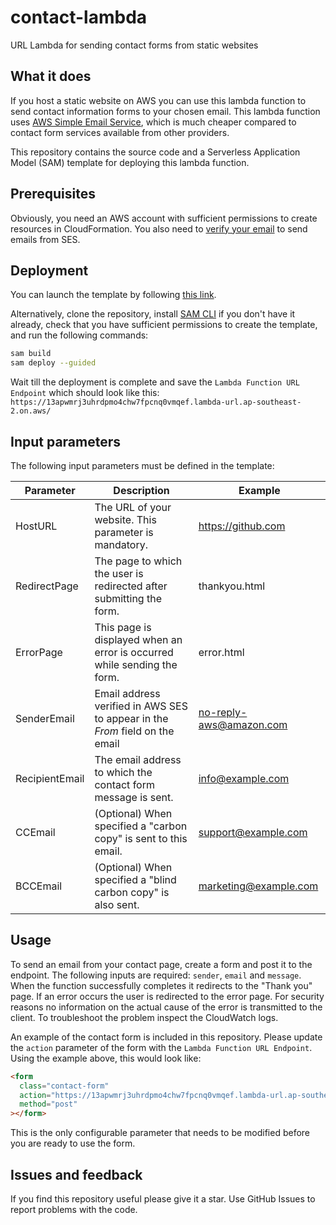 # contact-lambda

URL Lambda for sending contact forms from static websites

## What it does

If you host a static website on AWS you can use this lambda function to send contact information forms to your chosen email. This lambda function uses [AWS Simple Email Service](https://ap-southeast-2.console.aws.amazon.com/ses/home?region=ap-southeast-2#/homepage), which is much cheaper compared to contact form services available from other providers.

This repository contains the source code and a Serverless Application Model (SAM) template for deploying this lambda function.

## Prerequisites

Obviously, you need an AWS account with sufficient permissions to create resources in CloudFormation. You also need to [verify your email](https://docs.aws.amazon.com/ses/latest/dg/verify-addresses-and-domains.html) to send emails from SES.

## Deployment

You can launch the template by following [this link](https://console.aws.amazon.com/cloudformation/home?region=us-east-1#/stacks/new?stackName=contact-lambda&templateURL=https://templates-kosobrodov-net.s3.amazonaws.com/contact-url-lambda.yaml).

Alternatively, clone the repository, install [SAM CLI](https://docs.aws.amazon.com/serverless-application-model/latest/developerguide/install-sam-cli.html) if you don't have it already, check that you have sufficient permissions to create the template, and run the following commands:

```bash
sam build
sam deploy --guided
```

Wait till the deployment is complete and save the `Lambda Function URL Endpoint` which should look like this:
`https://13apwmrj3uhrdpmo4chw7fpcnq0vmqef.lambda-url.ap-southeast-2.on.aws/`

## Input parameters

The following input parameters must be defined in the template:

| Parameter      | Description                                                                  | Example                 |
| -------------- | ---------------------------------------------------------------------------- | ----------------------- |
| HostURL        | The URL of your website. This parameter is mandatory.                        | https://github.com      |
| RedirectPage   | The page to which the user is redirected after submitting the form.          | thankyou.html           |
| ErrorPage      | This page is displayed when an error is occurred while sending the form.     | error.html              |
| SenderEmail    | Email address verified in AWS SES to appear in the _From_ field on the email | no-reply-aws@amazon.com |
| RecipientEmail | The email address to which the contact form message is sent.                 | info@example.com        |
| CCEmail        | (Optional) When specified a "carbon copy" is sent to this email.             | support@example.com     |
| BCCEmail       | (Optional) When specified a "blind carbon copy" is also sent.                | marketing@example.com   |

## Usage

To send an email from your contact page, create a form and post it to the endpoint. The following inputs are required: `sender`, `email` and `message`. When the function successfully completes it redirects to the "Thank you" page. If an error occurs the user is redirected to the error page. For security reasons no information on the actual cause of the error is transmitted to the client. To troubleshoot the problem inspect the CloudWatch logs.

An example of the contact form is included in this repository. Please update the `action` parameter of the form with the `Lambda Function URL Endpoint`. Using the example above, this would look like:

```html
<form
  class="contact-form"
  action="https://13apwmrj3uhrdpmo4chw7fpcnq0vmqef.lambda-url.ap-southeast-2.on.aws/"
  method="post"
></form>
```

This is the only configurable parameter that needs to be modified before you are ready to use the form.

## Issues and feedback

If you find this repository useful please give it a star. Use GitHub Issues to report problems with the code.
